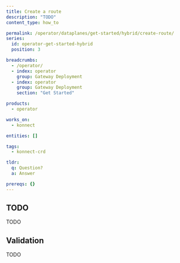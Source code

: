 ```yaml
---
title: Create a route
description: "TODO"
content_type: how_to

permalink: /operator/dataplanes/get-started/hybrid/create-route/
series:
  id: operator-get-started-hybrid
  position: 3

breadcrumbs:
  - /operator/
  - index: operator
    group: Gateway Deployment
  - index: operator
    group: Gateway Deployment
    section: "Get Started"

products:
  - operator

works_on:
  - konnect

entities: []

tags:
  - konnect-crd

tldr:
  q: Question?
  a: Answer

prereqs: {}
---
```


## TODO

TODO

## Validation

TODO
